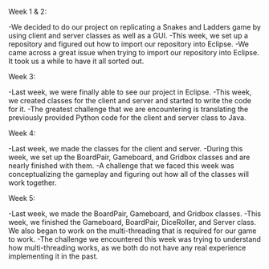 Week 1 & 2:

-We decided to do our project on replicating a Snakes and Ladders game by using client and server classes as well as a GUI. 
-This week, we set up a repository and figured out how to import our repository into Eclipse.
-We came across a great issue when trying to import our repository into Eclipse. It took us a while to have it all sorted out.

Week 3:

-Last week, we were finally able to see our project in Eclipse.
-This week, we created classes for the client and server and started to write the code for it.
-The greatest challenge that we are encountering is translating the previously provided Python code for the client and server class to Java. 

Week 4:

-Last week, we made the classes for the client and server.
-During this week, we set up the BoardPair, Gameboard, and Gridbox classes and are nearly finished with them.
-A challenge that we faced this week was conceptualizing the gameplay and figuring out how all of the classes will work together. 

Week 5:

-Last week, we made the BoardPair, Gameboard, and Gridbox classes.
-This week, we finished the Gameboard, BoardPair, DiceRoller, and Server class. We also began to work on the multi-threading that is required for our game to work. 
-The challenge we encountered this week was trying to understand how multi-threading works, as we both do not have any real experience implementing it in the past.
